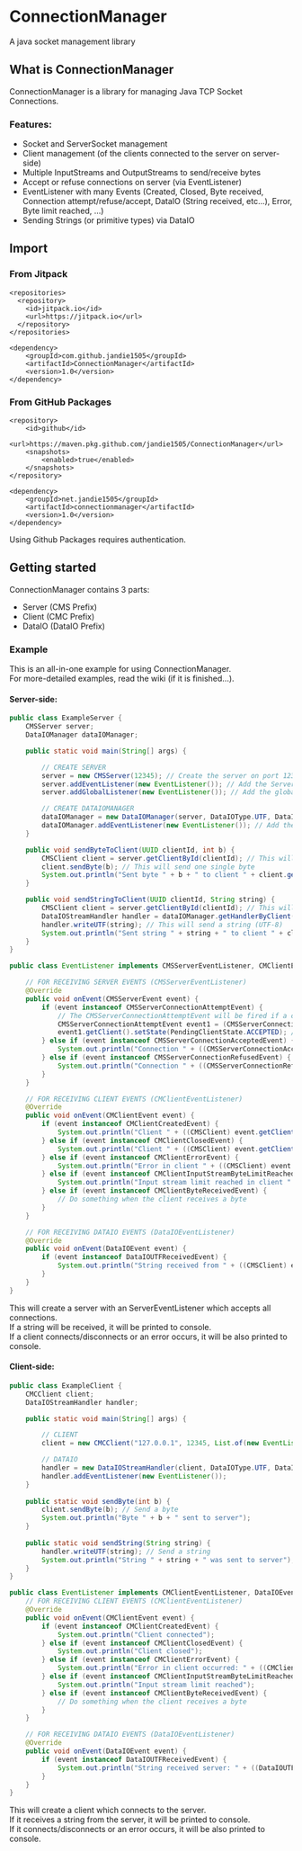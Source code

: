 # ConnectionManager

A java socket management library

## What is ConnectionManager

ConnectionManager is a library for managing Java TCP Socket Connections.  

### Features:  
- Socket and ServerSocket management
- Client management (of the clients connected to the server on server-side)
- Multiple InputStreams and OutputStreams to send/receive bytes
- Accept or refuse connections on server (via EventListener)
- EventListener with many Events (Created, Closed, Byte received, Connection attempt/refuse/accept, DataIO (String received, etc...), Error, Byte limit reached, ...)
- Sending Strings (or primitive types) via DataIO

## Import

### From Jitpack
```
<repositories>
  <repository>
    <id>jitpack.io</id>
    <url>https://jitpack.io</url>
  </repository>
</repositories>
```
```
<dependency>
    <groupId>com.github.jandie1505</groupId>
    <artifactId>ConnectionManager</artifactId>
    <version>1.0</version>
</dependency>
```

### From GitHub Packages
```
<repository>
    <id>github</id>
    <url>https://maven.pkg.github.com/jandie1505/ConnectionManager</url>
    <snapshots>
        <enabled>true</enabled>
    </snapshots>
</repository>
```
```
<dependency>
    <groupId>net.jandie1505</groupId>
    <artifactId>connectionmanager</artifactId>
    <version>1.0</version>
</dependency>
```
Using Github Packages requires authentication.

## Getting started

ConnectionManager contains 3 parts:
- Server (CMS Prefix)
- Client (CMC Prefix)
- DataIO (DataIO Prefix)

### Example

This is an all-in-one example for using ConnectionManager.  
For more-detailed examples, read the wiki (if it is finished...).

#### Server-side:

```java
public class ExampleServer {
    CMSServer server;
    DataIOManager dataIOManager;

    public static void main(String[] args) {

        // CREATE SERVER
        server = new CMSServer(12345); // Create the server on port 12345
        server.addEventListener(new EventListener()); // Add the Server EventListener
        server.addGlobalListener(new EventListener()); // Add the global client EventListener (EventListener that will be added to every client from the server

        // CREATE DATAIOMANAGER
        dataIOManager = new DataIOManager(server, DataIOType.UTF, DataIOStreamType.MULTI_STREAM_HANDLER_CONSUMING); // Create a DataIOManager for the server
        dataIOManager.addEventListener(new EventListener()); // Add the DataIO EventListener
    }

    public void sendByteToClient(UUID clientId, int b) {
        CMSClient client = server.getClientById(clientId); // This will get a client with a specific UUID
        client.sendByte(b); // This will send one single byte
        System.out.println("Sent byte " + b + " to client " + client.getUniqueId());
    }

    public void sendStringToClient(UUID clientId, String string) {
        CMSClient client = server.getClientById(clientId); // This will get a client with a specific UUID
        DataIOStreamHandler handler = dataIOManager.getHandlerByClient(client); // This will get the DataIOStreamHandler of a client from the DataIOManager
        handler.writeUTF(string); // This will send a string (UTF-8)
        System.out.println("Sent string " + string + " to client " + client.getUniqueId());
    }
}

public class EventListener implements CMSServerEventListener, CMClientEventListener, DataIOEventListener {

    // FOR RECEIVING SERVER EVENTS (CMSServerEventListener)
    @Override
    public void onEvent(CMSServerEvent event) {
        if (event instanceof CMSServerConnectionAttemptEvent) {
            // The CMSServerConnectionAttemptEvent will be fired if a client connects to the server
            CMSServerConnectionAttemptEvent event1 = (CMSServerConnectionAttemptEvent) event;
            event1.getClient().setState(PendingClientState.ACCEPTED); // Accept the connection
        } else if (event instanceof CMSServerConnectionAcceptedEvent) {
            System.out.println("Connection " + ((CMSServerConnectionAcceptedEvent) event).getClient().getUniqueId() + " accepted");
        } else if (event instanceof CMSServerConnectionRefusedEvent) {
            System.out.println("Connection " + ((CMSServerConnectionRefusedEvent) event).getUuid() + " refused");
        }
    }

    // FOR RECEIVING CLIENT EVENTS (CMClientEventListener)
    @Override
    public void onEvent(CMClientEvent event) {
        if (event instanceof CMClientCreatedEvent) {
            System.out.println("Client " + ((CMSClient) event.getClient()).getUniqueId() + " created");
        } else if (event instanceof CMClientClosedEvent) {
            System.out.println("Client " + ((CMSClient) event.getClient()).getUniqueId() + " closed");
        } else if (event instanceof CMClientErrorEvent) {
            System.out.println("Error in client " + ((CMSClient) event.getClient()).getUniqueId() + " occurred: " + ((CMClientErrorEvent) event).getException());
        } else if (event instanceof CMClientInputStreamByteLimitReachedEvent) {
            System.out.println("Input stream limit reached in client " + ((CMSClient) ((CMClientInputStreamByteLimitReachedEvent))).getUniqueId());
        } else if (event instanceof CMClientByteReceivedEvent) {
            // Do something when the client receives a byte
        }
    }

    // FOR RECEIVING DATAIO EVENTS (DataIOEventListener)
    @Override
    public void onEvent(DataIOEvent event) {
        if (event instanceof DataIOUTFReceivedEvent) {
            System.out.println("String received from " + ((CMSClient) event.getClient().getEventClient()).getUniqueId() + ": " + ((DataIOUTFReceivedEvent) event).getData());
        }
    }
}
```

This will create a server with an ServerEventListener which accepts all connections.  
If a string will be received, it will be printed to console.  
If a client connects/disconnects or an error occurs, it will be also printed to console.

#### Client-side:

```java
public class ExampleClient {
    CMCClient client;
    DataIOStreamHandler handler;

    public static void main(String[] args) {

        // CLIENT
        client = new CMCClient("127.0.0.1", 12345, List.of(new EventListener())); // This will create a new client

        // DATAIO
        handler = new DataIOStreamHandler(client, DataIOType.UTF, DataIOStreamType.MULTI_STREAM_HANDLER_CONSUMING); // This will create a DataIOStreamHandler for the client
        handler.addEventListener(new EventListener());
    }
    
    public static void sendByte(int b) {
        client.sendByte(b); // Send a byte
        System.out.println("Byte " + b + " sent to server");
    }
    
    public static void sendString(String string) {
        handler.writeUTF(string); // Send a string
        System.out.println("String " + string + " was sent to server");
    }
}

public class EventListener implements CMClientEventListener, DataIOEventListener {
    // FOR RECEIVING CLIENT EVENTS (CMClientEventListener)
    @Override
    public void onEvent(CMClientEvent event) {
        if (event instanceof CMClientCreatedEvent) {
            System.out.println("Client connected");
        } else if (event instanceof CMClientClosedEvent) {
            System.out.println("Client closed");
        } else if (event instanceof CMClientErrorEvent) {
            System.out.println("Error in client occurred: " + ((CMClientErrorEvent) event).getException());
        } else if (event instanceof CMClientInputStreamByteLimitReachedEvent) {
            System.out.println("Input stream limit reached");
        } else if (event instanceof CMClientByteReceivedEvent) {
            // Do something when the client receives a byte
        }
    }

    // FOR RECEIVING DATAIO EVENTS (DataIOEventListener)
    @Override
    public void onEvent(DataIOEvent event) {
        if (event instanceof DataIOUTFReceivedEvent) {
            System.out.println("String received server: " + ((DataIOUTFReceivedEvent) event).getData());
        }
    }
}
```

This will create a client which connects to the server.  
If it receives a string from the server, it will be printed to console.  
If it connects/disconnects or an error occurs, it will be also printed to console.
